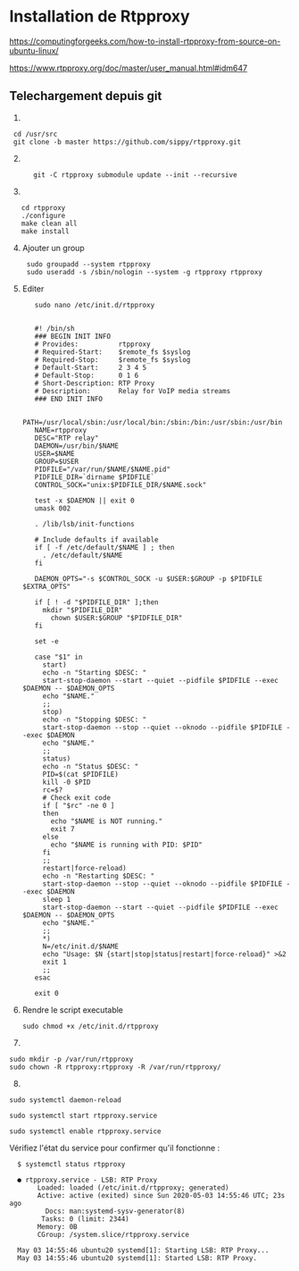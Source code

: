 # Installation de Rtpproxy


https://computingforgeeks.com/how-to-install-rtpproxy-from-source-on-ubuntu-linux/

https://www.rtpproxy.org/doc/master/user_manual.html#idm647


## Telechargement depuis git

  1)
  
     cd /usr/src
     git clone -b master https://github.com/sippy/rtpproxy.git
     
  2) 
  
          git -C rtpproxy submodule update --init --recursive
      
      
 3)
 
       cd rtpproxy
       ./configure
       make clean all
       make install
       
4) Ajouter un group

        sudo groupadd --system rtpproxy
        sudo useradd -s /sbin/nologin --system -g rtpproxy rtpproxy

      
5) Editer 

          sudo nano /etc/init.d/rtpproxy


          #! /bin/sh
          ### BEGIN INIT INFO
          # Provides:          rtpproxy
          # Required-Start:    $remote_fs $syslog
          # Required-Stop:     $remote_fs $syslog
          # Default-Start:     2 3 4 5
          # Default-Stop:      0 1 6
          # Short-Description: RTP Proxy
          # Description:       Relay for VoIP media streams
          ### END INIT INFO

          PATH=/usr/local/sbin:/usr/local/bin:/sbin:/bin:/usr/sbin:/usr/bin
          NAME=rtpproxy
          DESC="RTP relay"
          DAEMON=/usr/bin/$NAME
          USER=$NAME
          GROUP=$USER
          PIDFILE="/var/run/$NAME/$NAME.pid"
          PIDFILE_DIR=`dirname $PIDFILE`
          CONTROL_SOCK="unix:$PIDFILE_DIR/$NAME.sock"

          test -x $DAEMON || exit 0
          umask 002

          . /lib/lsb/init-functions

          # Include defaults if available
          if [ -f /etc/default/$NAME ] ; then
            . /etc/default/$NAME
          fi

          DAEMON_OPTS="-s $CONTROL_SOCK -u $USER:$GROUP -p $PIDFILE $EXTRA_OPTS"

          if [ ! -d "$PIDFILE_DIR" ];then
            mkdir "$PIDFILE_DIR"
              chown $USER:$GROUP "$PIDFILE_DIR"
          fi

          set -e

          case "$1" in
            start)
            echo -n "Starting $DESC: "
            start-stop-daemon --start --quiet --pidfile $PIDFILE --exec $DAEMON -- $DAEMON_OPTS
            echo "$NAME."
            ;;
            stop)
            echo -n "Stopping $DESC: "
            start-stop-daemon --stop --quiet --oknodo --pidfile $PIDFILE --exec $DAEMON
            echo "$NAME."
            ;;
            status)
            echo -n "Status $DESC: "
            PID=$(cat $PIDFILE)
            kill -0 $PID
            rc=$?
            # Check exit code
            if [ "$rc" -ne 0 ]
            then
              echo "$NAME is NOT running."
              exit 7
            else
              echo "$NAME is running with PID: $PID"
            fi
            ;;
            restart|force-reload)
            echo -n "Restarting $DESC: "
            start-stop-daemon --stop --quiet --oknodo --pidfile $PIDFILE --exec $DAEMON
            sleep 1
            start-stop-daemon --start --quiet --pidfile $PIDFILE --exec $DAEMON -- $DAEMON_OPTS
            echo "$NAME."
            ;;
            *)
            N=/etc/init.d/$NAME
            echo "Usage: $N {start|stop|status|restart|force-reload}" >&2
            exit 1
            ;;
          esac

          exit 0

     
 6) Rendre le script executable
 
        sudo chmod +x /etc/init.d/rtpproxy
    
7)

    sudo mkdir -p /var/run/rtpproxy
    sudo chown -R rtpproxy:rtpproxy -R /var/run/rtpproxy/
    
    
8)


    sudo systemctl daemon-reload
    
    sudo systemctl start rtpproxy.service
    
    sudo systemctl enable rtpproxy.service
    
    
Vérifiez l'état du service pour confirmer qu'il fonctionne :


      $ systemctl status rtpproxy
      
      ● rtpproxy.service - LSB: RTP Proxy
           Loaded: loaded (/etc/init.d/rtpproxy; generated)
           Active: active (exited) since Sun 2020-05-03 14:55:46 UTC; 23s ago
             Docs: man:systemd-sysv-generator(8)
            Tasks: 0 (limit: 2344)
           Memory: 0B
           CGroup: /system.slice/rtpproxy.service

      May 03 14:55:46 ubuntu20 systemd[1]: Starting LSB: RTP Proxy...
      May 03 14:55:46 ubuntu20 systemd[1]: Started LSB: RTP Proxy.
      
      
      
      
      
      
